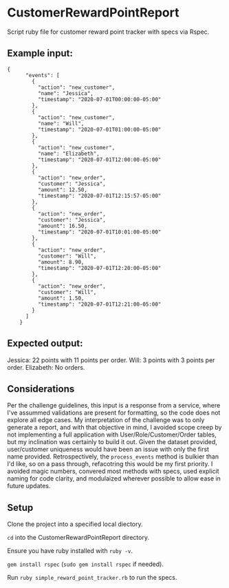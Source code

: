 # CustomerRewardPointReport
Script ruby file for customer reward point tracker with specs via Rspec.

## __Example input:__
```
{
      "events": [
        {
          "action": "new_customer",
          "name": "Jessica",
          "timestamp": "2020-07-01T00:00:00-05:00"
        },
        {
          "action": "new_customer",
          "name": "Will",
          "timestamp": "2020-07-01T01:00:00-05:00"
        },
        {
          "action": "new_customer",
          "name": "Elizabeth",
          "timestamp": "2020-07-01T12:00:00-05:00"
        },
        {
          "action": "new_order",
          "customer": "Jessica",
          "amount": 12.50,
          "timestamp": "2020-07-01T12:15:57-05:00"
        },
        {
          "action": "new_order",
          "customer": "Jessica",
          "amount": 16.50,
          "timestamp": "2020-07-01T10:01:00-05:00"
        },
        {
          "action": "new_order",
          "customer": "Will",
          "amount": 8.90,
          "timestamp": "2020-07-01T12:20:00-05:00"
        },
        {
          "action": "new_order",
          "customer": "Will",
          "amount": 1.50,
          "timestamp": "2020-07-01T12:21:00-05:00"
        }
      ]
    }
```
## __Expected output:__

Jessica: 22 points with 11 points per order.
Will: 3 points with 3 points per order.
Elizabeth: No orders.

## __Considerations__

Per the challenge guidelines, this input is a response from a service, where I've assummed validations are present for formatting, so the code does not explore 
all edge cases. My interpretation of the challenge was to only generate a report, and with that objective in mind, I avoided scope creep by not implementing a 
full application with User/Role/Customer/Order tables, but my inclination was certainly to build it out. Given the dataset provided, user/customer uniqueness would 
have been an issue with only the first name provided. Retrospectively, the `process_events` method is bulkier than I'd like, so on a pass through, refacotring this 
would be my first priority. I avoided magic numbers, convered most methods with specs, used explicit naming for code clarity, and modulaized wherever possible to 
allow ease in future updates.

## __Setup__

Clone the project into a specified local diectory.

`cd` into the CustomerRewardPointReport directory.

Ensure you have ruby installed with `ruby -v`.
 
`gem install rspec` (`sudo gem install rspec` if needed).

Run `ruby simple_reward_point_tracker.rb` to run the specs.

